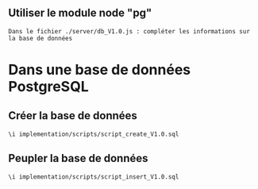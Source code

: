 ## Utiliser le module node "pg"
```
Dans le fichier ./server/db_V1.0.js : compléter les informations sur la base de données
```

# Dans une base de données PostgreSQL

## Créer la base de données
```
\i implementation/scripts/script_create_V1.0.sql
```

## Peupler la base de données
```
\i implementation/scripts/script_insert_V1.0.sql
```

